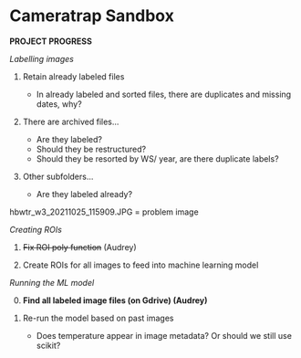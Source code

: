 # Cameratrap Sandbox

**PROJECT PROGRESS** 

_Labelling images_

1. Retain already labeled files 
    - In already labeled and sorted files, there are duplicates and missing dates, why?

2. There are archived files...
    - Are they labeled? 
    - Should they be restructured?
    - Should they be resorted by WS/ year, are there duplicate labels? 

3. Other subfolders...
    - Are they labeled already? 

hbwtr_w3_20211025_115909.JPG = problem image 

_Creating ROIs_

1. ~~Fix ROI poly function~~ (Audrey) 

2. Create ROIs for all images to feed into machine learning model

_Running the ML model_

0. **Find all labeled image files (on Gdrive) (Audrey)**  

1. Re-run the model based on past images
    - Does temperature appear in image metadata? Or should we still use scikit?
